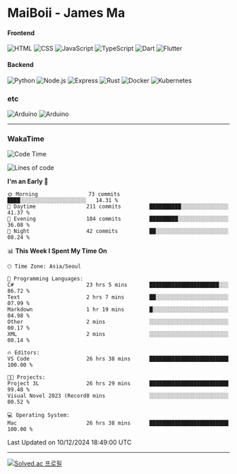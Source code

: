 # MaiBoii - James Ma

#### Frontend
![HTML](https://img.shields.io/badge/-HTML-E34F26?style=flat-square&logo=html5&logoColor=white)
![CSS](https://img.shields.io/badge/-CSS-1572B6?style=flat-square&logo=css3)
![JavaScript](https://img.shields.io/badge/-JavaScript-F7DF1E?style=flat-square&logo=javascript&logoColor=black)
![TypeScript](https://img.shields.io/badge/-TypeScript-02569B?style=flat-square&logo=typescript&logoColor=white)
![Dart](https://img.shields.io/badge/-Dart-0175C2?style=flat-square&logo=dart)
![Flutter](https://img.shields.io/badge/-Flutter-02569B?style=flat-square&logo=flutter)


#### Backend
![Python](https://img.shields.io/badge/-Python-3776AB?style=flat-square&logo=python&logoColor=white)
![Node.js](https://img.shields.io/badge/-Node.js-339933?style=flat-square&logo=node.js&logoColor=white)
![Express](https://img.shields.io/badge/-Express-339933?style=flat-square&logo=express&logoColor=white)
![Rust](https://img.shields.io/badge/-Rust-000000?style=flat-square&logo=rust&logoColor=white)
![Docker](https://img.shields.io/badge/-Docker-2496ED?style=flat-square&logo=docker&logoColor=white)
![Kubernetes](https://img.shields.io/badge/-Kubernetes-326CE5?style=flat-square&logo=kubernetes&logoColor=white)


### etc
![Arduino](https://img.shields.io/badge/-Arduino-00878F?style=flat-square&logo=arduino&logoColor=white)
![Arduino](https://img.shields.io/badge/-Unity-232326?style=flat-square&logo=unity&logoColor=white)

---
### WakaTime
<!--START_SECTION:waka-->
![Code Time](http://img.shields.io/badge/Code%20Time-964%20hrs%2031%20mins-blue)

![Lines of code](https://img.shields.io/badge/From%20Hello%20World%20I%27ve%20Written-1.8%20million%20lines%20of%20code-blue)

**I'm an Early 🐤** 

```text
🌞 Morning                73 commits          ████░░░░░░░░░░░░░░░░░░░░░   14.31 % 
🌆 Daytime                211 commits         ██████████░░░░░░░░░░░░░░░   41.37 % 
🌃 Evening                184 commits         █████████░░░░░░░░░░░░░░░░   36.08 % 
🌙 Night                  42 commits          ██░░░░░░░░░░░░░░░░░░░░░░░   08.24 % 
```


📊 **This Week I Spent My Time On** 

```text
🕑︎ Time Zone: Asia/Seoul

💬 Programming Languages: 
C#                       23 hrs 5 mins       ██████████████████████░░░   86.72 % 
Text                     2 hrs 7 mins        ██░░░░░░░░░░░░░░░░░░░░░░░   07.99 % 
Markdown                 1 hr 19 mins        █░░░░░░░░░░░░░░░░░░░░░░░░   04.98 % 
Other                    2 mins              ░░░░░░░░░░░░░░░░░░░░░░░░░   00.17 % 
XML                      2 mins              ░░░░░░░░░░░░░░░░░░░░░░░░░   00.14 % 

🔥 Editors: 
VS Code                  26 hrs 38 mins      █████████████████████████   100.00 % 

🐱‍💻 Projects: 
Project 3L               26 hrs 29 mins      █████████████████████████   99.48 % 
Visual Novel 2023 (Record8 mins              ░░░░░░░░░░░░░░░░░░░░░░░░░   00.52 % 

💻 Operating System: 
Mac                      26 hrs 38 mins      █████████████████████████   100.00 % 
```


 Last Updated on 10/12/2024 18:49:00 UTC
<!--END_SECTION:waka-->
---
[![Solved.ac
프로필](http://mazassumnida.wtf/api/v2/generate_badge?boj=msu2020)](https://solved.ac/msu2020)
